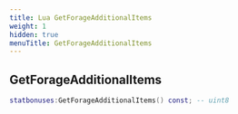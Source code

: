 ```yaml
---
title: Lua GetForageAdditionalItems
weight: 1
hidden: true
menuTitle: GetForageAdditionalItems
---
```

## GetForageAdditionalItems
```lua
statbonuses:GetForageAdditionalItems() const; -- uint8
```